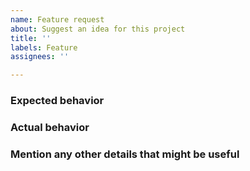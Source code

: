 ```yaml
---
name: Feature request
about: Suggest an idea for this project
title: ''
labels: Feature
assignees: ''

---
```


### Expected behavior
<!-- Describe the expected behavior -->

### Actual behavior
<!-- Describe the current behavior -->

### Mention any other details that might be useful
<!-- Give any information that might be useful -->
